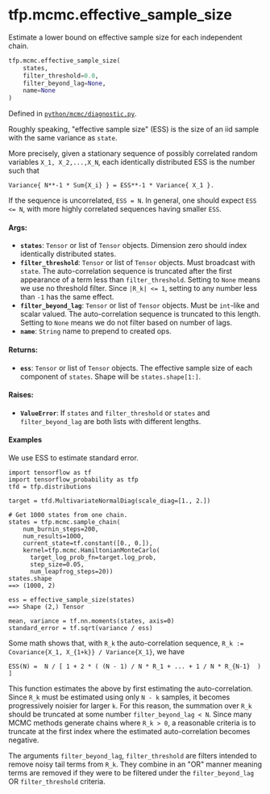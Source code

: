 <div itemscope itemtype="http://developers.google.com/ReferenceObject">
<meta itemprop="name" content="tfp.mcmc.effective_sample_size" />
<meta itemprop="path" content="Stable" />
</div>

# tfp.mcmc.effective_sample_size

Estimate a lower bound on effective sample size for each independent chain.

``` python
tfp.mcmc.effective_sample_size(
    states,
    filter_threshold=0.0,
    filter_beyond_lag=None,
    name=None
)
```



Defined in [`python/mcmc/diagnostic.py`](https://github.com/tensorflow/probability/tree/master/tensorflow_probability/python/mcmc/diagnostic.py).

<!-- Placeholder for "Used in" -->

Roughly speaking, "effective sample size" (ESS) is the size of an iid sample
with the same variance as `state`.

More precisely, given a stationary sequence of possibly correlated random
variables `X_1, X_2,...,X_N`, each identically distributed ESS is the number
such that

```Variance{ N**-1 * Sum{X_i} } = ESS**-1 * Variance{ X_1 }.```

If the sequence is uncorrelated, `ESS = N`.  In general, one should expect
`ESS <= N`, with more highly correlated sequences having smaller `ESS`.

#### Args:

* <b>`states`</b>:  `Tensor` or list of `Tensor` objects.  Dimension zero should index
    identically distributed states.
* <b>`filter_threshold`</b>:  `Tensor` or list of `Tensor` objects.
    Must broadcast with `state`.  The auto-correlation sequence is truncated
    after the first appearance of a term less than `filter_threshold`.
    Setting to `None` means we use no threshold filter.  Since `|R_k| <= 1`,
    setting to any number less than `-1` has the same effect.
* <b>`filter_beyond_lag`</b>:  `Tensor` or list of `Tensor` objects.  Must be
    `int`-like and scalar valued.  The auto-correlation sequence is truncated
    to this length.  Setting to `None` means we do not filter based on number
    of lags.
* <b>`name`</b>:  `String` name to prepend to created ops.


#### Returns:

* <b>`ess`</b>:  `Tensor` or list of `Tensor` objects.  The effective sample size of
    each component of `states`.  Shape will be `states.shape[1:]`.


#### Raises:

* <b>`ValueError`</b>:  If `states` and `filter_threshold` or `states` and
    `filter_beyond_lag` are both lists with different lengths.

#### Examples

We use ESS to estimate standard error.

```
import tensorflow as tf
import tensorflow_probability as tfp
tfd = tfp.distributions

target = tfd.MultivariateNormalDiag(scale_diag=[1., 2.])

# Get 1000 states from one chain.
states = tfp.mcmc.sample_chain(
    num_burnin_steps=200,
    num_results=1000,
    current_state=tf.constant([0., 0.]),
    kernel=tfp.mcmc.HamiltonianMonteCarlo(
      target_log_prob_fn=target.log_prob,
      step_size=0.05,
      num_leapfrog_steps=20))
states.shape
==> (1000, 2)

ess = effective_sample_size(states)
==> Shape (2,) Tensor

mean, variance = tf.nn.moments(states, axis=0)
standard_error = tf.sqrt(variance / ess)
```

Some math shows that, with `R_k` the auto-correlation sequence,
`R_k := Covariance{X_1, X_{1+k}} / Variance{X_1}`, we have

```ESS(N) =  N / [ 1 + 2 * ( (N - 1) / N * R_1 + ... + 1 / N * R_{N-1}  ) ]```

This function estimates the above by first estimating the auto-correlation.
Since `R_k` must be estimated using only `N - k` samples, it becomes
progressively noisier for larger `k`.  For this reason, the summation over
`R_k` should be truncated at some number `filter_beyond_lag < N`.  Since many
MCMC methods generate chains where `R_k > 0`, a reasonable criteria is to
truncate at the first index where the estimated auto-correlation becomes
negative.

The arguments `filter_beyond_lag`, `filter_threshold` are filters intended to
remove noisy tail terms from `R_k`.  They combine in an "OR" manner meaning
terms are removed if they were to be filtered under the `filter_beyond_lag` OR
`filter_threshold` criteria.